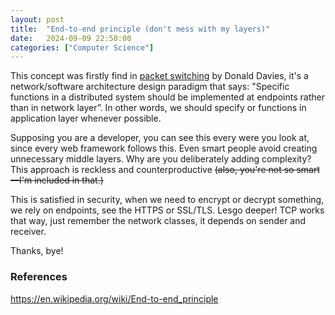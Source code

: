 ```yaml
---
layout: post
title:  "End-to-end principle (don't mess with my layers)"
date:   2024-09-09 22:50:00
categories: ["Computer Science"]
---
```


This concept was firstly find in [packet switching](https://en.wikipedia.org/wiki/Packet_switching) by Donald Davies, 
it's a network/software architecture design paradigm that says: 
"Specific functions in a distributed system should be implemented at endpoints rather than in network layer”.
In other words, we should specify or functions in application layer whenever possible.

Supposing you are a developer, you can see this every were you look at, since every web framework follows this. 
Even smart people avoid creating unnecessary middle layers. Why are you deliberately adding complexity? 
This approach is reckless and counterproductive ~~(also, you're not so smart—I'm included in that.)~~

This is satisfied in security, when we need to encrypt or decrypt something, we rely on endpoints, 
see the HTTPS or SSL/TLS. Lesgo deeper! TCP works that way, just remember the network classes, it depends on sender and receiver. 

Thanks, bye!

### References

https://en.wikipedia.org/wiki/End-to-end_principle
